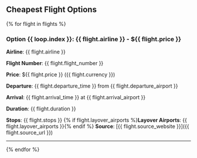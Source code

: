 ## Cheapest Flight Options

{% for flight in flights %}
### Option {{ loop.index }}: {{ flight.airline }} - ${{ flight.price }}

**Airline**: {{ flight.airline }}

**Flight Number**: {{ flight.flight_number }}

**Price**: ${{ flight.price }} ({{ flight.currency }})

**Departure**: {{ flight.departure_time }} from {{ flight.departure_airport }}

**Arrival**: {{ flight.arrival_time }} at {{ flight.arrival_airport }}

**Duration**: {{ flight.duration }}

**Stops**: {{ flight.stops }}
{% if flight.layover_airports %}**Layover Airports**: {{ flight.layover_airports }}{% endif %}
**Source**: [{{ flight.source_website }}]({{ flight.source_url }})

---
{% endfor %}